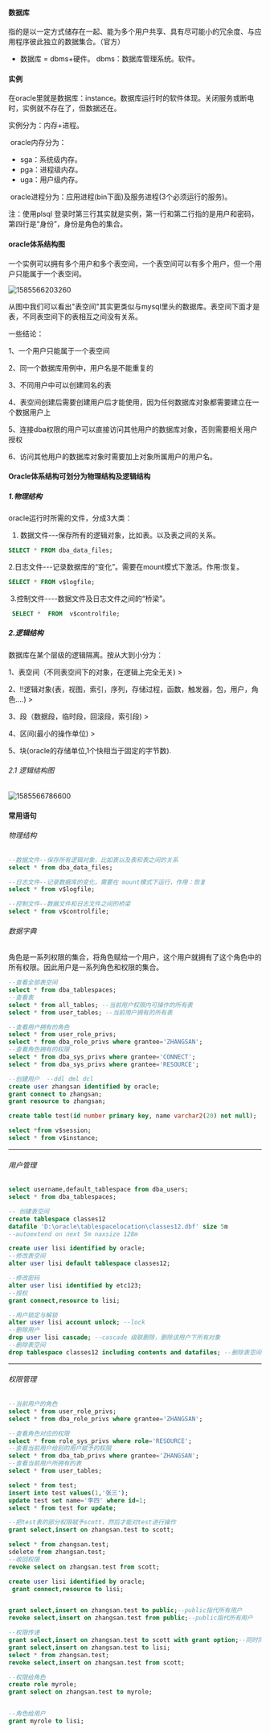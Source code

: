 #### 数据库

指的是以一定方式储存在一起、能为多个用户共享、具有尽可能小的冗余度、与应用程序彼此独立的数据集合。（官方）

- 数据库 = dbms+硬件。 dbms：数据库管理系统。软件。

#### 实例

在oracle里就是数据库：instance。数据库运行时的软件体现。关闭服务或断电时，实例就不存在了，但数据还在。

实例分为：内存+进程。

​ oracle内存分为：

- sga：系统级内存。
- pga：进程级内存。
- uga：用户级内存。

​ oracle进程分为：应用进程(bin下面)及服务进程(3个必须运行的服务)。

注：使用plsql 登录时第三行其实就是实例，第一行和第二行指的是用户和密码，第四行是“身份”，身份是角色的集合。

#### oracle体系结构图

一个实例可以拥有多个用户和多个表空间，一个表空间可以有多个用户，但一个用户只能属于一个表空间。

![1585566203260](C:\Users\shenchao\AppData\Roaming\Typora\typora-user-images\1585566203260.png)

从图中我们可以看出"表空间"其实更类似与mysql里头的数据库。表空间下面才是表，不同表空间下的表相互之间没有关系。

一些结论：

  1、一个用户只能属于一个表空间

  2、同一个数据库用例中，用户名是不能重复的

  3、不同用户中可以创建同名的表

  4、表空间创建后需要创建用户后才能使用，因为任何数据库对象都需要建立在一个数据用户上

  5、连接dba权限的用户可以直接访问其他用户的数据库对象，否则需要相关用户授权

  6、访问其他用户的数据库对象时需要加上对象所属用户的用户名。



#### Oracle体系结构可划分为物理结构及逻辑结构

##### 1.物理结构

oracle运行时所需的文件，分成3大类：

1. 数据文件---保存所有的逻辑对象，比如表。以及表之间的关系。

```sql
SELECT * FROM dba_data_files;
```

​      2.日志文件---记录数据库的“变化”。需要在mount模式下激活。作用:恢复。

```sql
SELECT * FROM v$logfile;
```

​      3.控制文件----数据文件及日志文件之间的“桥梁”。

```sql
 SELECT *  FROM  v$controlfile;
```

##### 2.逻辑结构

 数据库在某个层级的逻辑隔离。按从大到小分为：

1、表空间（不同表空间下的对象，在逻辑上完全无关) >

2、!!逻辑对象(表，视图，索引，序列，存储过程，函数，触发器，包，用户，角色....) >

3、段（数据段，临时段，回滚段，索引段) >

4、区间(最小的操作单位) >

5、块(oracle的存储单位,1个快相当于固定的字节数).

###### 2.1 逻辑结构图

![1585566786600](C:\Users\shenchao\AppData\Roaming\Typora\typora-user-images\1585566786600.png)

#### 常用语句

###### 物理结构

```sql
--数据文件--保存所有逻辑对象，比如表以及表和表之间的关系
select * from dba_data_files;

--日志文件--记录数据库的变化，需要在 mount模式下运行，作用：恢复
select * from v$logfile;

--控制文件--数据文件和日志文件之间的桥梁
select * from v$controlfile;
```

###### 数据字典

角色是一系列权限的集合，将角色赋给一个用户，这个用户就拥有了这个角色中的所有权限。因此用户是一系列角色和权限的集合。

```sql
--查看全部表空间
select * from dba_tablespaces;
--查看表
select * from all_tables; --当前用户权限内可操作的所有表
select * from user_tables; --当前用户拥有的所有表

--查看用户拥有的角色
select * from user_role_privs;
select * from dba_role_privs where grantee='ZHANGSAN';
--查看角色拥有的权限
select * from dba_sys_privs where grantee='CONNECT';
select * from dba_sys_privs where grantee='RESOURCE';

--创建用户  --ddl dml dcl
create user zhangsan identified by oracle;
grant connect to zhangsan;
grant resource to zhangsan;

create table test(id number primary key, name varchar2(20) not null);

select *from v$session;
select * from v$instance;
```

------

###### 用户管理

```sql
select username,default_tablespace from dba_users;
select * from dba_tablespaces;

-- 创建表空间
create tablespace classes12
datafile 'D:\oracle\tablespacelocation\classes12.dbf' size 5m
--autoextend on next 5m naxsize 128m

create user lisi identified by oracle;
--修改表空间
alter user lisi default tablespace classes12;

--修改密码
alter user lisi identified by etc123;
--授权
grant connect,resource to lisi;

--用户锁定与解锁
alter user lisi account unlock; --lock
--删除用户
drop user lisi cascade; --cascade 级联删除，删除该用户下所有对象
--删除表空间
drop tablespace classes12 including contents and datafiles; --删除表空间的同时清楚内容以及数据文件
```

------

###### 权限管理

```sql
--当前用户的角色
select * from user_role_privs;
select * from dba_role_privs where grantee='ZHANGSAN';

--查看角色对应的权限
select * from role_sys_privs where role='RESOURCE';
--查看当前用户给别的用户赋予的权限
select * from dba_tab_privs where grantee='ZHANGSAN';
--查看当前用户所拥有的表
select * from user_tables;

select * from test;
insert into test values(1,'张三');
update test set name='李四' where id=1;
select * from test for update;

--把test表的部分权限赋予scott，然后才能对test进行操作
grant select,insert on zhangsan.test to scott;

select * from zhangsan.test;
sdelete from zhangsan.test;
--收回权限
revoke select on zhangsan.test from scott;

create user lisi identified by oracle;
 grant connect,resource to lisi;


grant select,insert on zhangsan.test to public;--public指代所有用户
revoke select,insert on zhangsan.test from public;--public指代所有用户

--权限传递
grant select,insert on zhangsan.test to scott with grant option;--同时同意scott把改权限可以赋予给别人
grant select,insert on zhangsan.test to lisi;
select * from zhangsan.test;
revoke select,insert on zhangsan.test from scott;

--权限给角色
create role myrole;
grant select on zhangsan.test to myrole;


--角色给用户
grant myrole to lisi;
```

